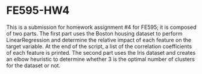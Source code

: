 # FE595-HW4

This is a submission for homework assignment #4 for FE595; it is composed of two parts. The first part uses the Boston housing dataset to perform LinearRegression and determine the relative impact of each feature on the target variable. At the end of the script, a list of the correlation coefficients of each feature is printed. The second part uses the Iris dataset and creates an elbow heuristic to determine whether 3 is the optimal number of clusters for the dataset or not. 
